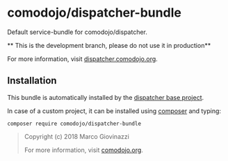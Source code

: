 # comodojo/dispatcher-bundle

Default service-bundle for comodojo/dispatcher.

** This is the development branch, please do not use it in production**

For more information, visit [dispatcher.comodojo.org](https://dispatcher.comodojo.org).

## Installation

This bundle is automatically installed by the [dispatcher base project](https://github.com/comodojo/dispatcher).

In case of a custom project, it can be installed using [composer](https://getcomposer.org/) and typing:

    composer require comodojo/dispatcher-bundle

> Copyright (c) 2018 Marco Giovinazzi
>
> For more information, visit [comodojo.org](https://comodojo.org).
